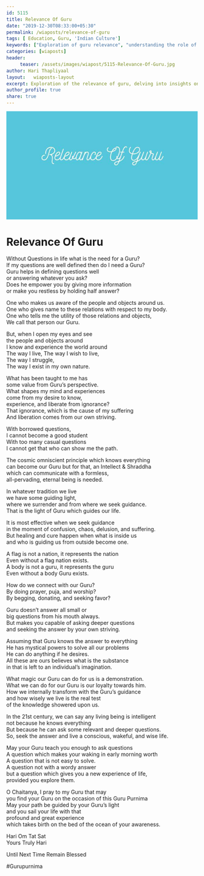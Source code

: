 ```yaml
--- 
id: 5115 
title: Relevance Of Guru
date: "2019-12-30T08:33:00+05:30"
permalink: /wiaposts/relevance-of-guru
tags: [ Education, Guru, 'Indian Culture']    
keywords: ["Exploration of guru relevance", "understanding the role of guru in education", "poetic insights on guru and learning", "philosophy of guru and guidance", "exploring guru's role in philosophical context"]  
categories: [wiaposts] 
header:
     teaser: /assets/images/wiapost/5115-Relevance-Of-Guru.jpg
author: Hari Thapliyaal 
layout:   wiaposts-layout
excerpt: Exploration of the relevance of guru, delving into insights on education and guidance.
author_profile: true 
share: true 
---
```


![Relevance Of Guru](/assets/images/wiapost/5115-Relevance-Of-Guru.jpg)     
   
# Relevance Of Guru
    
Without Questions in life what is the need for a Guru?     
If my questions are well defined then do I need a Guru?     
Guru helps in defining questions well     
or answering whatever you ask?     
Does he empower you by giving more information     
or make you restless by holding half answer?    
    
One who makes us aware of the people and objects around us.     
One who gives name to these relations with respect to my body.     
One who tells me the utility of those relations and objects,     
We call that person our Guru.    
    
But, when I open my eyes and see     
the people and objects around     
I know and experience the world around     
The way I live, The way I wish to live,     
The way I struggle,     
The way I exist in my own nature.    
    
What has been taught to me has     
some value from Guru’s perspective.     
What shapes my mind and experiences     
come from my desire to know,     
experience, and liberate from ignorance?     
That ignorance, which is the cause of my suffering     
And liberation comes from our own striving.    
    
With borrowed questions,     
I cannot become a good student     
With too many casual questions     
I cannot get that who can show me the path.    
    
The cosmic omniscient principle which knows everything     
can become our Guru but for that, an Intellect &amp; Shraddha     
which can communicate with a formless,     
all-pervading, eternal being is needed.    
    
In whatever tradition we live     
we have some guiding light,     
where we surrender and from where we seek guidance.     
That is the light of Guru which guides our life.    
    
It is most effective when we seek guidance     
in the moment of confusion, chaos, delusion, and suffering.     
But healing and cure happen when what is inside us     
and who is guiding us from outside become one.    
    
A flag is not a nation, it represents the nation     
Even without a flag nation exists.     
A body is not a guru, it represents the guru     
Even without a body Guru exists.    
    
How do we connect with our Guru?     
By doing prayer, puja, and worship?     
By begging, donating, and seeking favor?    
    
Guru doesn’t answer all small or     
big questions from his mouth always.     
But makes you capable of asking deeper questions     
and seeking the answer by your own striving.    
    
Assuming that Guru knows the answer to everything     
He has mystical powers to solve all our problems     
He can do anything if he desires.     
All these are ours believes what is the substance     
in that is left to an individual’s imagination.    
    
What magic our Guru can do for us is a demonstration.     
What we can do for our Guru is our loyalty towards him.     
How we internally transform with the Guru’s guidance     
and how wisely we live is the real test     
of the knowledge showered upon us.    
    
In the 21st century, we can say any living being is intelligent     
not because he knows everything     
But because he can ask some relevant and deeper questions.     
So, seek the answer and live a conscious, wakeful, and wise life.    
    
May your Guru teach you enough to ask questions     
A question which makes your waking in early morning worth     
A question that is not easy to solve.     
A question not with a wordy answer     
but a question which gives you a new experience of life,     
provided you explore them.    
    
O Chaitanya, I pray to my Guru that may     
you find your Guru on the occasion of this Guru Purnima     
May your path be guided by your Guru’s light     
and you sail your life with that     
profound and great experience     
which takes birth on the bed of the ocean of your awareness.    
    
Hari Om Tat Sat     
Yours Truly Hari    
    
Until Next Time Remain Blessed    
    
#Gurupurnima    
